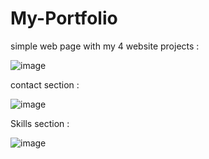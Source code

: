 # My-Portfolio
simple web page with my 4 website projects  : 



![image](https://github.com/user-attachments/assets/449d4b4d-492b-4f55-8be0-7f08feaf8e65)


contact section  :


![image](https://github.com/user-attachments/assets/601b52af-8cc5-4052-9d81-98e7ba855042)


Skills section : 



![image](https://github.com/user-attachments/assets/0a7407e2-6347-4197-bef9-7e44090b6d6d)
